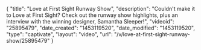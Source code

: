 {
    "title": "Love at First Sight Runway Show",
    "description": "Couldn't make it to Love at First Sight? Check out the runway show highlights, plus an interview with the winning designer, Samantha Sleeper!",
    "videoid": "25895479",
    "date_created": "1453119520",
    "date_modified": "1453119520",
    "type": "captivate",
    "layout": "video",
    "url": "\/v\/love-at-first-sight-runway-show\/25895479"
}
